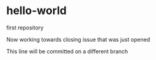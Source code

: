 # hello-world
first repository

Now working towards closing issue that was just opened


This line will be committed on a different branch
